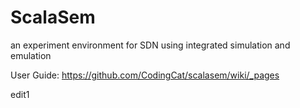 ScalaSem
========

an experiment environment for SDN using integrated simulation and emulation

User Guide: https://github.com/CodingCat/scalasem/wiki/_pages

edit1
